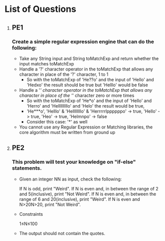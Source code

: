 # List of Questions

1. ## PE1
	### Create a simple regular expression engine that can do the following:
	* Take any String input and String toMatchExp and return whether the input matches toMatchExp
	* Handle a '?' character operator in the toMatchExp that allows any character in place of the '?' character, 1 to 1
		* So with the toMatchExp of 'He??o' and the input of 'Hello' and 'Hedxo' the result should be true but 'Helllo' would be false
	* Handle a '*' character operator in the toMatchExp that allows any character in place of the '*' character zero or more times
		* So with the toMatchExp of 'He*o' and the input of 'Hello' and 'Herro' and 'Helllllllllo' and 'Helo' the result would be true,
		* 'He***o', 'Helllo' & 'Hellllllllo' & 'Herrrrrlppppppo' -> true, 'Hello' -> true, 'Heo' -> true, 'Helmnpo' -> false
		* Consider this case: '*' as well
	* You cannot use any Regular Expression or Matching libraries, the core algorithm must be written from ground up

2. ## PE2
	### This problem will test your knowledge on "if-else" statements.
	* Given an integer NN as input, check the following:

		If N is odd, print "Weird".
		If N is even and, in between the range of 2 and 5(inclusive), print "Not Weird".
		If N is even and, in between the range of 6 and 20(inclusive), print "Weird".
		If N is even and N>20N>20, print "Not Weird".

	* Constraints

		1≤N≤100

	* The output should not contain the quotes.